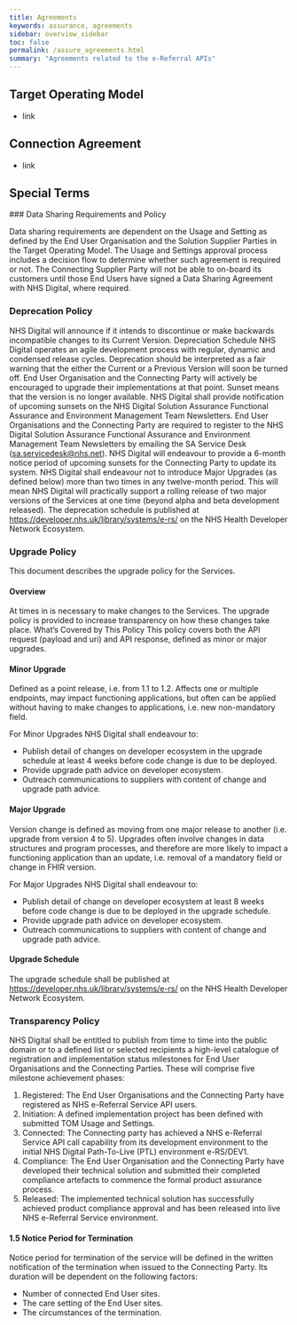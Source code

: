 ```yaml
---
title: Agreements
keywords: assurance, agreements
sidebar: overview_sidebar
toc: false
permalink: /assure_agreements.html
summary: "Agreements related to the e-Referral APIs"
---
```


## Target Operating Model

* link

## Connection Agreement

* link

## Special Terms

### Data Sharing Requirements and Policy

Data sharing requirements are dependent on the Usage and Setting as defined by the End User Organisation and the Solution Supplier Parties in the Target Operating Model.
The Usage and Settings approval process includes a decision flow to determine whether such agreement is required or not.
The Connecting Supplier Party will not be able to on-board its customers until those End Users have signed a Data Sharing Agreement with NHS Digital, where required.

### Deprecation Policy

NHS Digital will announce if it intends to discontinue or make backwards incompatible changes to its Current Version.
Depreciation Schedule
NHS Digital operates an agile development process with regular, dynamic and condensed release cycles.
Deprecation should be interpreted as a fair warning that the either the Current or a Previous Version will soon be turned off.  End User Organisation and the Connecting Party will actively be encouraged to upgrade their implementations at that point. Sunset means that the version is no longer available.
NHS Digital shall provide notification of upcoming sunsets on the NHS Digital Solution Assurance Functional Assurance and Environment Management Team Newsletters.  End User Organisations and the Connecting Party are required to register to the NHS Digital Solution Assurance Functional Assurance and Environment Management Team Newsletters by emailing the SA Service Desk (sa.servicedesk@nhs.net).
NHS Digital will endeavour to provide a 6-month notice period of upcoming sunsets for the Connecting Party to update its system.  NHS Digital shall endeavour not to introduce Major Upgrades (as defined below) more than two times in any twelve-month period. This will mean NHS Digital will practically support a rolling release of two major versions of the Services at one time (beyond alpha and beta development released).
The deprecation schedule is published at https://developer.nhs.uk/library/systems/e-rs/ on the NHS Health Developer Network Ecosystem.

### Upgrade Policy

This document describes the upgrade policy for the Services.

#### Overview

At times in is necessary to make changes to the Services. The upgrade policy is provided to increase transparency on how these changes take place.
What’s Covered by This Policy
This policy covers both the API request (payload and uri) and API response, defined as minor or major upgrades.

#### Minor Upgrade

Defined as a point release, i.e. from 1.1 to 1.2.
Affects one or multiple endpoints, may impact functioning applications, but often can be applied without having to make changes to applications, i.e. new non-mandatory field.

For Minor Upgrades NHS Digital shall endeavour to:

* Publish detail of changes on developer ecosystem in the upgrade schedule at least 4 weeks before code change is due to be deployed.
* Provide upgrade path advice on developer ecosystem.
* Outreach communications to suppliers with content of change and upgrade path advice.

#### Major Upgrade

Version change is defined as moving from one major release to another (i.e. upgrade from version 4 to 5). Upgrades often involve changes in data structures and program processes, and therefore are more likely to impact a functioning application than an update, i.e. removal of a mandatory field or change in FHIR version.

For Major Upgrades NHS Digital shall endeavour to:

* Publish detail of change on developer ecosystem at least 8 weeks before code change is due to be deployed in the upgrade schedule.
* Provide upgrade path advice on developer ecosystem.
* Outreach communications to suppliers with content of change and upgrade path advice.

#### Upgrade Schedule

The upgrade schedule shall be published at https://developer.nhs.uk/library/systems/e-rs/ on the NHS Health Developer Network Ecosystem.

### Transparency Policy

NHS Digital shall be entitled to publish from time to time into the public domain or to a defined list or selected recipients a high-level catalogue of registration and implementation status milestones for End User Organisations and the Connecting Parties. These will comprise five milestone achievement phases:

1. Registered: The End User Organisations and the Connecting Party have registered as NHS e-Referral Service API users.
2. Initiation: A defined implementation project has been defined with submitted TOM Usage and Settings.
3. Connected: The Connecting party has achieved a NHS e-Referral Service API call capability from its development environment to the initial NHS Digital Path-To-Live (PTL) environment e-RS/DEV1.
4. Compliance: The End User Organisation and the Connecting Party have developed their technical solution and submitted their completed compliance artefacts to commence the formal product assurance process.
5. Released: The implemented technical solution has successfully achieved product compliance approval and has been released into live NHS e-Referral Service environment.

#### 1.5 Notice Period for Termination

Notice period for termination of the service will be defined in the written notification of the termination when issued to the Connecting Party. Its duration will be dependent on the following factors:

* Number of connected End User sites.
* The care setting of the End User sites.
* The circumstances of the termination.
